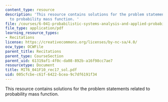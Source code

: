 ```yaml
---
content_type: resource
description: 'This resource contains solutions for the problem statements related
  to probability mass function. '
file: /courses/6-041-probabilistic-systems-analysis-and-applied-probability-fall-2010/005cfcbec61f6422bcea9c7df6191f34_MIT6_041F10_rec17_sol.pdf
file_type: application/pdf
learning_resource_types:
- Recitations
license: https://creativecommons.org/licenses/by-nc-sa/4.0/
ocw_type: OCWFile
parent_title: Recitations
parent_type: CourseSection
parent_uid: 61319af1-4f0c-da08-892b-a16f98cc7ae7
resourcetype: Document
title: MIT6_041F10_rec17_sol.pdf
uid: 005cfcbe-c61f-6422-bcea-9c7df6191f34
---
```

This resource contains solutions for the problem statements related to probability mass function. 